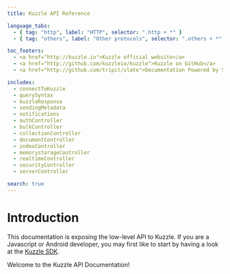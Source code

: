 ```yaml
---
title: Kuzzle API Reference

language_tabs:
  - { tag: "http", label: "HTTP", selector: ".http + *" }
  - { tag: "others", label: "Other protocols", selector: ".others + *" }

toc_footers:
  - <a href="http://kuzzle.io">Kuzzle official website</a>
  - <a href="http://github.com/kuzzleio/kuzzle">Kuzzle on GitHub</a>
  - <a href="http://github.com/tripit/slate">Documentation Powered by Slate</a>

includes:
  - connectToKuzzle
  - querySyntax
  - kuzzleResponse
  - sendingMetadata
  - notifications
  - authController
  - bulkController
  - collectionController
  - documentController
  - indexController
  - memorystorageController
  - realtimeController
  - securityController
  - serverController

search: true
---
```


# Introduction

<aside class="warning">
This documentation is exposing the low-level API to Kuzzle.  
If you are a Javascript or Android developer, you may first like to start by having a look at the <a href="http://kuzzle.io/documentation/sdk-reference">Kuzzle SDK</a>.
</aside>

Welcome to the Kuzzle API Documentation!

